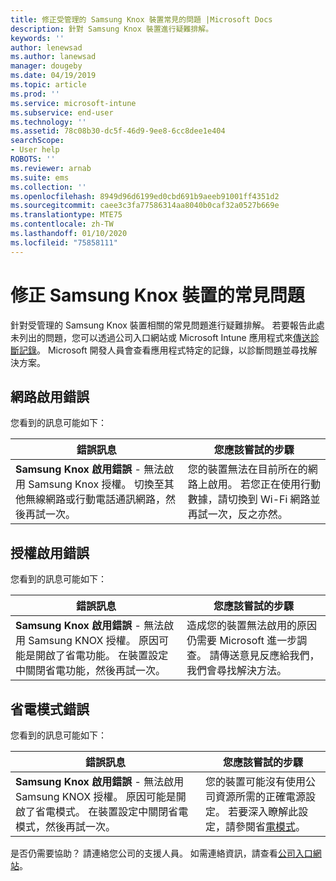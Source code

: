```yaml
---
title: 修正受管理的 Samsung Knox 裝置常見的問題 |Microsoft Docs
description: 針對 Samsung Knox 裝置進行疑難排解。
keywords: ''
author: lenewsad
ms.author: lanewsad
manager: dougeby
ms.date: 04/19/2019
ms.topic: article
ms.prod: ''
ms.service: microsoft-intune
ms.subservice: end-user
ms.technology: ''
ms.assetid: 78c08b30-dc5f-46d9-9ee8-6cc8dee1e404
searchScope:
- User help
ROBOTS: ''
ms.reviewer: arnab
ms.suite: ems
ms.collection: ''
ms.openlocfilehash: 8949d96d6199ed0cbd691b9aeeb91001ff4351d2
ms.sourcegitcommit: caee3c3fa77586314aa8040b0caf32a0527b669e
ms.translationtype: MTE75
ms.contentlocale: zh-TW
ms.lasthandoff: 01/10/2020
ms.locfileid: "75858111"
---
```

# <a name="fix-common-issues-with-your-samsung-knox-device"></a>修正 Samsung Knox 裝置的常見問題

針對受管理的 Samsung Knox 裝置相關的常見問題進行疑難排解。 若要報告此處未列出的問題，您可以透過公司入口網站或 Microsoft Intune 應用程式來[傳送診斷記錄](send-logs-to-microsoft-android.md)。 Microsoft 開發人員會查看應用程式特定的記錄，以診斷問題並尋找解決方案。    

## <a name="network-activation-error"></a>網路啟用錯誤  

您看到的訊息可能如下：

|錯誤訊息|您應該嘗試的步驟|
|---|---|
|**Samsung Knox 啟用錯誤** - 無法啟用 Samsung Knox 授權。 切換至其他無線網路或行動電話通訊網路，然後再試一次。|您的裝置無法在目前所在的網路上啟用。 若您正在使用行動數據，請切換到 Wi-Fi 網路並再試一次，反之亦然。|

## <a name="license-activation-error"></a>授權啟用錯誤

您看到的訊息可能如下：

|錯誤訊息|您應該嘗試的步驟|
|---|---|
|**Samsung Knox 啟用錯誤** - 無法啟用 Samsung KNOX 授權。 原因可能是開啟了省電功能。 在裝置設定中關閉省電功能，然後再試一次。|造成您的裝置無法啟用的原因仍需要 Microsoft 進一步調查。 請傳送意見反應給我們，我們會尋找解決方法。|

## <a name="power-saving-mode-error"></a>省電模式錯誤

您看到的訊息可能如下：

|錯誤訊息|您應該嘗試的步驟|
|---|---|
|**Samsung Knox 啟用錯誤** - 無法啟用 Samsung KNOX 授權。 原因可能是開啟了省電模式。 在裝置設定中關閉省電模式，然後再試一次。 |您的裝置可能沒有使用公司資源所需的正確電源設定。 若要深入瞭解此設定，請參閱省[電模式](power-saving-mode-android.md)。|  

是否仍需要協助？ 請連絡您公司的支援人員。 如需連絡資訊，請查看[公司入口網站](https://go.microsoft.com/fwlink/?linkid=2010980)。
